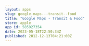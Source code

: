 ```yaml
---
layout: apps
slug: google-maps---transit--food
title: "Google Maps - Transit & Food"
store: apple
app_id: 585027354
date: 2023-05-18T22:50:34Z
published: 2012-12-13T04:21:00Z
---
```

